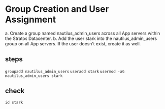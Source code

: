 # Group Creation and User Assignment
a. Create a group named nautilus_admin_users across all App servers within the Stratos Datacenter.
b. Add the user stark into the nautilus_admin_users group on all App servers. If the user doesn't exist, create it as well.
## steps
`groupadd nautilus_admin_users`
`useradd stark`
`usermod -aG nautilus_admin_users stark`
## check
`id stark`